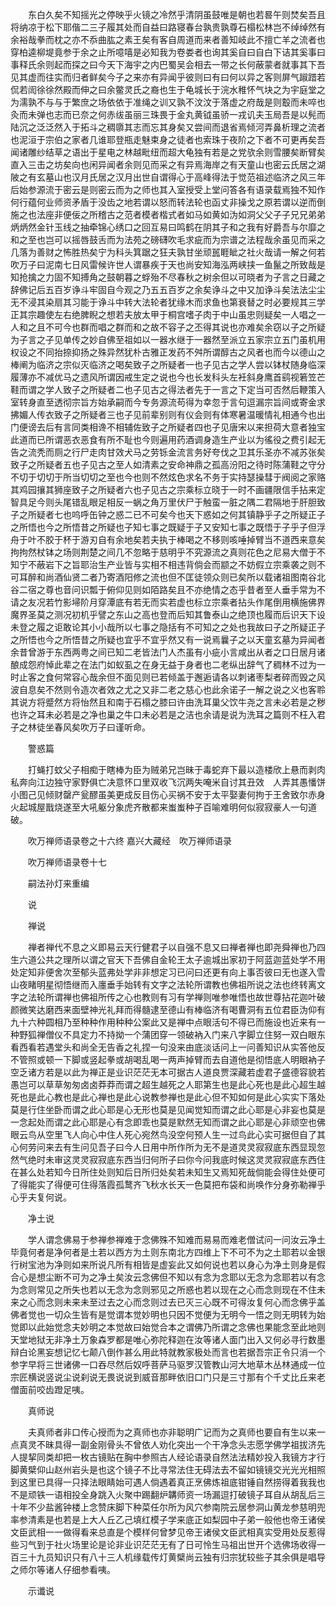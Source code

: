 <!-- { "loadSidebar": true } -->
　　东白久矣不知摇光之停映乎火镜之冷然乎清阴虽鼓唯是朝也若晷午则焚矣吾且将纳凉于松下耶偕二三子履其处而自益曰路寝春台孰贵孰尊石榻松林岂不绰绰然有余裕哉拳而枕之亦不忝曲肱之素王矣有客自周道而来者善知岐此不擅亡羊之流者也穿柏逵柳堤竟参于余之止所噫嘻是必知我为卷娄者也询其奚自曰自白下诘其奚事曰事释氏余则起而探之曰今天下海宇之内巴蜀吴会相去一带之长何蔽蒙者就事其下吾见其虚而往实而归者鲜矣今子之来亦有异闻乎彼则曰有曰何以异之客则屏气踧踖若侃若訚徐徐然殿而伸之曰余鳖灵氏之裔也生于龟城长于浣水稚怀气块之为宇庭堂之为濡孰不与与于繁庶之场依依于准绳之训又孰不汶汶于落虚之府哉是则鷇而未啐也灸而未弹也志而已奈之何赤绂虽丽三珠畏于金丸黄钺虽骄一戎讥夫玉局吾是以髡而陆沉之泛泛然入于拓斗之稠隳其志而忘其身矣又尝间而退省焉倾河弄鼻析理之流者也泥洹于宗伯之家者几谁耶登瓶走魅束身之徒者也索珠于夜阶之下者不可更再矣吾闻诸雕纱结草之语出于星电之林越毗纽而超大龟独有若是之党欤余则雪腰矣断臂矣直入三击之坊矣向也闲异闻者余则见而采之有异焉海岸之有天童山也密云氏居之湖陂之有玄墓山也汉月氏居之汉月出世自谓得心于高峰得法于觉范祖述临济之风三年后始参源流于密云是则密云而为之师也其入室授受上堂问答各有语录载焉独不知作何行蕴何业师资矛盾于没齿之地若谓以怒而转法轮也函丈非操戈之原若谓以逆而倒施之也法座非便佞之所稽古之范者模者楷式者如马如黄如沩如洞父父子子兄兄弟弟炳炳然金针玉线之抽牵锦心绣口之回互易曰鸣鹤在阴其子和之我有好爵吾与尔靡之和之至也岂可以摇唇鼓舌而为法苑之磅礴吹毛求疵而为宗谱之法程哉余虽见而采之几落为善财之怖胜热矣宁为科头箕踞之狂夫孰甘坐顽嚚睚眦之社火哉请一解之何若吹万子曰泥南七日风雷候许世人谓暴疾于天也尚安知海泓两峡挟一鱼鬣之所致哉是知抢擒之力固不知搏角之鼓朝暮之蜉殆不尽春秋之树余但以可晓者为子言之日藏之辞佛记后五百岁诤斗牢固自今观之乃五五百岁之余矣诤斗之中又加诤斗矣法法尘尘无不浸其染扇其习能于诤斗中转大法轮者犹缘木而求鱼也第衰替之时必要规其三学正其宗趣使左右绝脾睨之想若夫放太甲于桐宫嗜子肉于中山虽忠则疑矣一人唱之一人和之且不可今也群而唱之群而和之故不容子之丕得其说也亦难矣余窃以子之所疑为子言之子见单传之妙自佛至祖如以一器水继于一器然至派立五家宗立五门虽机用权设之不同抬捺抑扬之殊异然犹朴古雅正发药不舛所谓醇古之风者也而今以德山之棒阐为临济之宗似灭临济之喝矣致子之所疑者一也子见古之学人尝以钵杖随身临深履薄亦不减优马之遗风所谓因戒生定之说也今也长发科头左衽斜身鹰首鹞视箬笠芒鞋而谓之学人致子之所疑者二也子见古之得法者先于一言之下定当可否然后鞭策入室转身直至透彻宗旨方始承嗣而今专务源流苟得为幸忽于言句逗漏宗旨间或寄金求拂媚人传衣致子之所疑者三也子见前辈别则有仪会则有体寒暑温暖情礼相通今也出门便谤去后有言同类相谗不相辅佐致子之所疑者四也子见唐宋以来担荷大意者独宝此道而已所谓恶衣恶食有所不耻也今则遍用药酒调身造生产业以为徭役之费引起无告之流秃而厕之行尸走肉甘效犬马之劳铄金流言务好夸伐之卫其乐圣亦不减苏张矣致子之所疑者五也子见古之至人如清素之安命神鼎之孤高汾阳之待时陈蒲鞋之守分不切于切切于所当切切之至也今也则不然炫色求名不务于实持瑟操彗于阀阅之家赂其鸡园攘其狮座致子之所疑者六也子见古之宗乘标立晓于一时不画疆限信手拈来定智具足今则头尾错乱眼足相反一蜗之角万里伏尸于触蛮一脏之隅二君隔地于肝胆致子之所疑者七也呜呼缶钟之惑二已不可矣今也天下惑如之何其镇静乎子之所疑正子之所悟也今之所悟昔之所疑也子知七事之既疑于子又安知七事之既悟于子乎子但浮舟于叶不胶于杯于游刃自有余地矣若夫执于棒喝之不移则咳唾掉臂当不道西来意矣拘拘然杖钵之场则荆楚之间几不忽略于慈明乎不究源流之真则花色之尼易大僧于不知宁不蔽岩下之旨耶治生产业皆与实相不相违背倘会而颛之不妨假立宗乘袭之则不可耳醉和尚酒仙贤二者乃寄酒阳修之流也但不匡徒领众则已矣所以载诸祖图南谷北谷二宿之尊也音问识瓢于俯仰见则如陌路矣且不亦绝情之态乎昔者至人垂手常为不请之友况若竹影埽阶月穿潭底有若无而实若虚也标立宗乘者拈头作尾倒用横施佛界魔界圣莫之测况初机乎譬之东山之高也登而后知其鲁泰山之绝顶也履而后识天下设未登之履之讵敢论其小小哉所以七事之隐括有不可知之之处也我故曰子之所疑正子之所悟也今之所悟昔之所疑也宜乎不宜乎然又有一说焉曩子之以天童玄墓为异闻者余昔曾游于东西两粤之间已知二老皆法门人杰虽有小疵小言咸出从者之口日居月诸酿成怨府悼此辈之在法门如蚁虱之在身无益于身者也二老纵出辞气了稠林不过为一时止客之食何常容心哉余但不面见则已若倾盖于邂逅请各以刺诸枣梨者碎而毁之风波自息矣不然则令造次者效之尤之又非二老之慈心也此余诺子一解之说之义也客聆其说方将蹙然方将怡然且和南于石榻之膝曰许由洗耳巢父饮牛尧之言未必若是之秽也许之耳未必若是之净也巢之牛口未必若是之洁也余请是说为洗耳之篇则不枉入君子之林徒坐春风矣吹万子曰谨听命。

　　警惑篇

　　打蝇打蚊父子相痴于瞎棒为臣为贼弟兄岂昧于毒蛇弃下最以造楼欣上悬而剥肉私奔向江边独守家野俱亡决意怀口里双收飞沉两失唵米自讨其丑效　人弄其愚憣饼小图己见倾财罄产瓮醪虽美更成反目伤心买祸不安于太平娶妻何拘于王舍致尔赤身火起城屋戬烧遂至大吼躯分象虎齐散都来蚩蚩种子百喻难明何似寂寂豪人一句道破。

　　吹万禅师语录卷之十六终
嘉兴大藏经　吹万禅师语录


　　吹万禅师语录卷十七

　　嗣法孙灯来重编

　　说

　　禅说

　　禅者禅代不息之义即易云天行健君子以自强不息又曰禅者禅也即尧舜禅也乃四生六道公共之理所以谓之官天下吾佛自金轮王太子逾城出家初于阿蓝迦蓝处学不用处定知非便舍次至郁头蓝弗处学非非想定习已问曰还更有向上事否彼曰无也遂入雪山夜睹明星彻悟继而入廛垂手始转有文字之法轮所谓教也佛祖所说之法也终转离文字之法轮所谓禅也佛祖所传之心也教则有习有学禅则唯参唯悟也故世尊拈花迦叶破颜微笑达磨西来面壁神光礼拜而得髓逮至德山有棒临济有喝曹洞有五位君臣沩仰有九十六种圆相乃至种种作用种种公案此又是禅中点眼活句不得已而施设也近来有一种野狐禅僧仪不具定力不持拗一个蒲团穿一领破衲入门来八字脚立住努一双白眼东看西看若遇堂头和尚全无告香之礼捏一句没来由底淡话问上一问善知识从实答他反不管照或顿一下脚或竖起拳或胡喝乱喝一两声掉臂而去自道他是彻悟底人明眼衲子空乏诸方若是以此为禅正是业识茫茫无本可据古人道良贾深藏若虚君子盛德容貌若愚岂可以草草匆匆卤卤莽莽而谓之超生越死之人耶第生也是此心死也是此心超生越死也是此心教也是此心禅也是此心说教参禅也是此心但不知如何是此心实实下落处莫是行住坐卧而谓之此心耶是心无形也莫是见闻觉知而谓之此心耶是心非妄也莫是一念起处而谓之此心耶是心有念即乖也莫是默然无知而谓之此心耶是心非顽空也佛眼云鸟从空里飞人向心中住人死心宛然鸟没空何预人生一过鸟此心实可据但自了其心何劳问来去有生问见吾子曰今人日用中所作所为无不是道灵灵寂寂底东西显现忽然气绝时未审这灵灵寂寂底东西当归何所子曰你今问我底时候这灵灵寂寂底东西住在甚么处若知今日所住处则知后日所归处矣若未知生又焉知死哉倘能会得住处便可了得能实了得便可住得落霞孤鹜齐飞秋水长天一色莫把布袋和尚唤作分身弥勒禅乎心乎夫复何说。

　　净土说

　　学人谓念佛易于参禅参禅难于念佛殊不知难而易易而难老僧试问一问汝云净土毕竟何者是净何者是土若以西方为土则东南北方四维上下不可不为之土耶若以金银行树宝池为净则如来所说凡所有相皆是虚妄此又如何说也若以身心为净土则身是假合心是想尘断不可为之净土矣汝云念佛但不知以有念为念耶以无念为念耶若以有念为念则常见之所失也若以无念为念则邪见之所惑也若以现在之心而念则现在不住未来之心而念则未来未至过去之心而念则过去已灭三心既不可得汝复何心而念佛乎盖佛者觉也一切众生皆有是觉谓本觉妙明也只因不觉便为无明今一悟之则无明转为始觉即以此始觉念夫妙明之本觉故曰始觉合本之谓佛乃所谓之念佛也果能念至此地则天堂地狱无非净土万象森罗都是唯心弥陀释迦在汝等诸人面门出入又何必寻行数墨辩白论黑妄想记忆七颠八倒作甚么用此特就教家极处而言也若据吾宗正令只消一个参字早将三世诸佛一口吞尽然后奴呼菩萨马驱罗汉管教山河大地草木丛林通成一位宗匠横说竖说尘说刹说无畏说说到威音那畔依旧口门只是三寸那有个千丈比丘来老僧面前咬齿蹬足咦。

　　真师说

　　夫真师者非口传心授而为之真师也亦非聪明广记而为之真师也要自有生以来一点真灵不昧具得一副金刚骨头不曾依人劝化突出一个干净念头志愿学佛学祖拔济先人提挈同类却把一枚古镜贴在胸中参照古人经论语录自然法法精妙投入我镜方才行脚黄檗仰山赵州岩头是也这个镜子不比寻常法住无碍法去不留如镜镜交光光光相照到这里已具得一只择法眼睛始可遇人倘遇着真正烹佛炼祖底钳锤自然捞得着我我也不是顽铁一语相投全身跳入火聚中踢翻炉韝师资一场漏逗打破镜子耳自从胡乱后三十年不少盐酱钟楼上念赞床脚下种菜任尔所为风穴参南院云居参洞山黄龙参慈明兜率参清素是也若是上大人丘乙己填红模子学来底正如梨园中子弟一般他也帝王诸侯文臣武相一一做得看来总直是个模样何曾梦见帝王诸侯文臣武相真实受用处反惹得些习气到于社火场里论是论非业识茫茫无有了日可怜生马祖出世开个选佛场收得一百三十九员知识只有八十三人机缘载传灯黄檗尚云独有归宗犹较些子其余俱是唱导之师尔等诸人仔细参看咦。

　　示谶说

